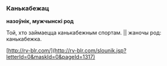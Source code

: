 ### Канькабежац
**назоўнік, мужчынскі род**

Той, хто займаецца канькабежным спортам. || жаночы род: канькабежка.

<a rel="author">[http://rv-blr.com/](http://rv-blr.com/slounik.jsp?letterId=0&maskId=0&pageId=1317)</a>
